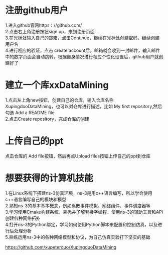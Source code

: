 # 注册github用户
1.进入github官网https：//github.com/  
2.点击右上角注册按钮sign up，来到注册页面  
3.在光标处输入自己的邮箱，点击Continue，继续在光标处创建密码，继续创建用户名  
4.进行相应的验证，点击 create account后，邮箱就会收到一封邮件，输入邮件中的数字页面会自动跳转，根据自身情况进行相应个性化设置后，github用户就创建好了

# 建立一个库xxDataMining
1.点击左上角new按钮，创建自己的仓库，输入仓库名称XupingduoDataMining，也可以对仓库进行描述，比如 My first repository,然后勾选 Add a README file  
2.点击Create repository，完成仓库的创建


# 上传自己的ppt
点击仓库的 Add file按钮，然后再点Upload files按钮上传自己的ppt到仓库

# 想要获得的计算机技能
1.在Linux系统下搭建ns-3仿真环境，ns-3是用c++语言编写，所以学会使用c++语言编写自己的模块和模型  
2.熟知ns-3的基本基本概念，例如离散事件模拟、网络组件、事件调度器等  
3.学习使用Cmake构建系统，熟悉并了解套接字编程，使用ns-3的辅助工具和API创建各种网络拓扑  
4.打开ns-3的Python绑定，学习如何使用Python脚本来配置和控制仿真，以及进行后处理分析  
5.熟练运用ns-3中的各种网络模型和协议，为自己仿真实验打下坚实的基础  

https://github.com/xupeterduo/XupingduoDataMining
